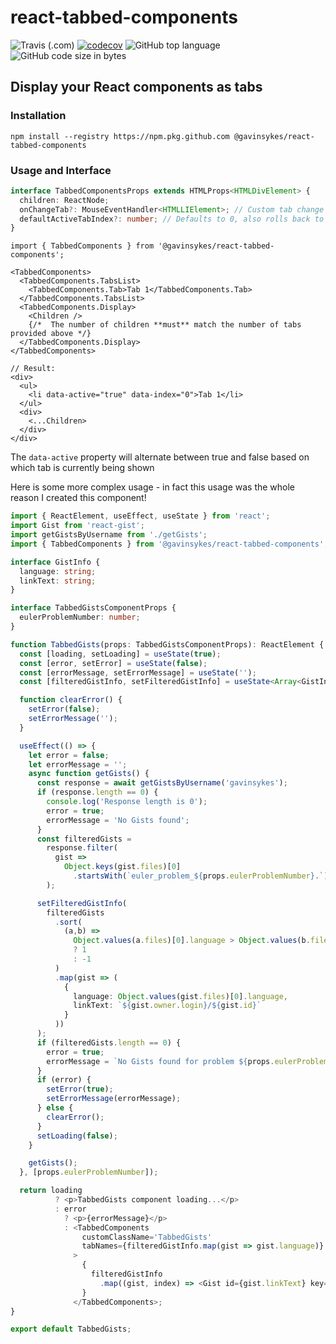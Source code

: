 # react-tabbed-components

![Travis (.com)](https://img.shields.io/travis/com/gavinsykes/react-tabbed-components)
[![codecov](https://codecov.io/gh/gavinsykes/react-tabbed-components/branch/master/graph/badge.svg)](https://codecov.io/gh/gavinsykes/react-tabbed-components)
![GitHub top language](https://img.shields.io/github/languages/top/gavinsykes/react-tabbed-components)
![GitHub code size in bytes](https://img.shields.io/github/languages/code-size/gavinsykes/react-tabbed-components)

## Display your React components as tabs

### Installation

`npm install --registry https://npm.pkg.github.com @gavinsykes/react-tabbed-components`

### Usage and Interface

```typescript
interface TabbedComponentsProps extends HTMLProps<HTMLDivElement> {
  children: ReactNode;
  onChangeTab?: MouseEventHandler<HTMLLIElement>; // Custom tab change handler, e is exposed for access to the DOM node that is clicked
  defaultActiveTabIndex?: number; // Defaults to 0, also rolls back to 0 if higher than the length of provided tabs
}
```

```tsx
import { TabbedComponents } from '@gavinsykes/react-tabbed-components';

<TabbedComponents>
  <TabbedComponents.TabsList>
    <TabbedComponents.Tab>Tab 1</TabbedComponents.Tab>
  </TabbedComponents.TabsList>
  <TabbedComponents.Display>
    <Children />
    {/*  The number of children **must** match the number of tabs provided above */}
  </TabbedComponents.Display>
</TabbedComponents>

// Result:
<div>
  <ul>
    <li data-active="true" data-index="0">Tab 1</li>
  </ul>
  <div>
    <...Children>
  </div>
</div>
```

The `data-active` property will alternate between true and false based on which tab is currently being shown

Here is some more complex usage - in fact this usage was the whole reason I created this component!

```typescript
import { ReactElement, useEffect, useState } from 'react';
import Gist from 'react-gist';
import getGistsByUsername from './getGists';
import { TabbedComponents } from '@gavinsykes/react-tabbed-components';

interface GistInfo {
  language: string;
  linkText: string;
}

interface TabbedGistsComponentProps {
  eulerProblemNumber: number;
}

function TabbedGists(props: TabbedGistsComponentProps): ReactElement {
  const [loading, setLoading] = useState(true);
  const [error, setError] = useState(false);
  const [errorMessage, setErrorMessage] = useState('');
  const [filteredGistInfo, setFilteredGistInfo] = useState<Array<GistInfo>>([]);

  function clearError() {
    setError(false);
    setErrorMessage('');
  }

  useEffect(() => {
    let error = false;
    let errorMessage = '';
    async function getGists() {
      const response = await getGistsByUsername('gavinsykes');
      if (response.length == 0) {
        console.log('Response length is 0');
        error = true;
        errorMessage = 'No Gists found';
      }
      const filteredGists =
        response.filter(
          gist =>
            Object.keys(gist.files)[0]
              .startsWith(`euler_problem_${props.eulerProblemNumber}.`)
        );

      setFilteredGistInfo(
        filteredGists
          .sort(
            (a,b) => 
              Object.values(a.files)[0].language > Object.values(b.files)[0].language
              ? 1
              : -1
          )
          .map(gist => (
            {
              language: Object.values(gist.files)[0].language,
              linkText: `${gist.owner.login}/${gist.id}`
            }
          ))
      );
      if (filteredGists.length == 0) {
        error = true;
        errorMessage = `No Gists found for problem ${props.eulerProblemNumber}`;
      }
      if (error) {
        setError(true);
        setErrorMessage(errorMessage);
      } else {
        clearError();
      }
      setLoading(false);
    }

    getGists();
  }, [props.eulerProblemNumber]);

  return loading
          ? <p>TabbedGists component loading...</p>
          : error
            ? <p>{errorMessage}</p>
            : <TabbedComponents
                customClassName='TabbedGists'
                tabNames={filteredGistInfo.map(gist => gist.language)}
              >
                {
                  filteredGistInfo
                    .map((gist, index) => <Gist id={gist.linkText} key={index}/>)
                }
              </TabbedComponents>;
}

export default TabbedGists;
```
